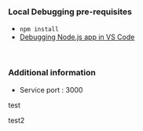 ### Local Debugging pre-requisites
* ```npm install```
* [Debugging Node.js app in VS Code](https://code.visualstudio.com/docs/nodejs/nodejs-debugging)

<br/>

### Additional information
* Service port : 3000

test

test2